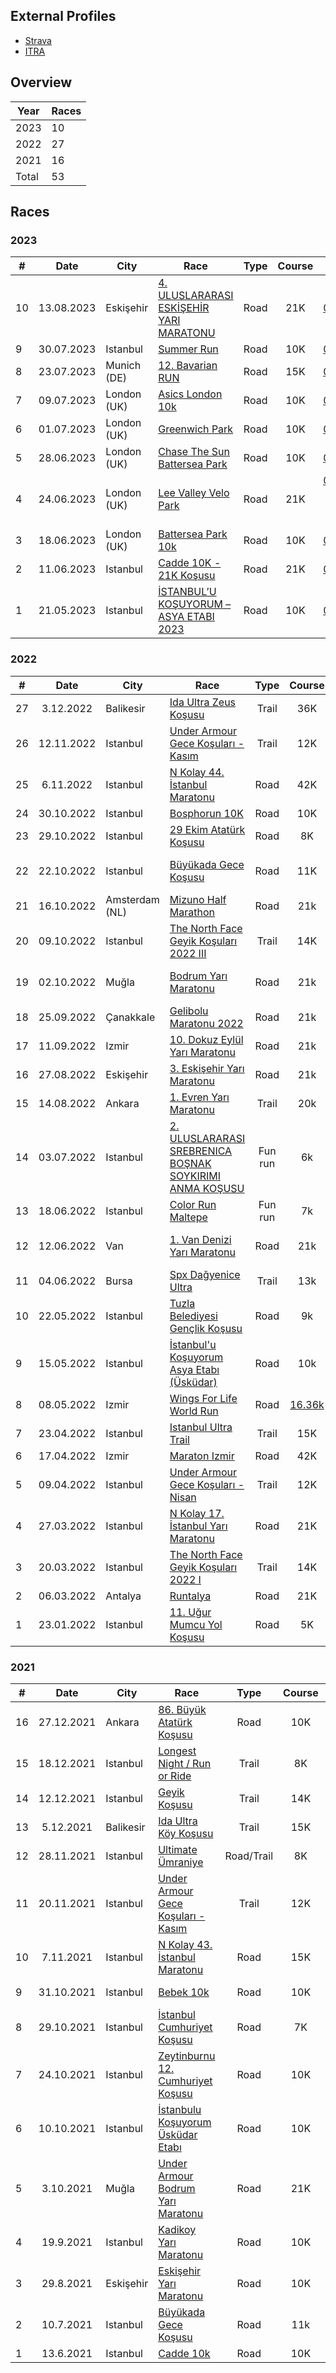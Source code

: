 ## External Profiles

- [Strava](https://www.strava.com/athletes/kumbasar)
- [ITRA](https://itra.run/RunnerSpace/RaceResults/Kumbasar.Volkan/4664318)

## Overview

| Year         |  Races     |
|--------------|-----------|
| 2023 |  10|
| 2022 |  27 |
| 2021 |  16 |
| Total |  53|

## Races

### 2023

|# | Date         | City |  Race     | Type | Course |Time |
|--|:------------:|----|-----------|:----------:|:-------:|:---------:
|10| 13.08.2023 | Eskişehir | [4. ULUSLARARASI ESKİŞEHİR YARI MARATONU](https://www.eskisehiryarimaratonu.com/) | Road | 21K | [01:52:37](https://my.raceresult.com/256523/results)
|9| 30.07.2023 | Istanbul | [Summer Run](http://summerrun.com.tr/) | Road | 10K | [00:48:45](https://my.raceresult.com/254370/results)
|8| 23.07.2023 | Munich (DE) | [12. Bavarian RUN](https://www.bavarian-run.de/) | Road | 15K | [01:15:26](https://www.sas-online.net/resultportal/index.php?eID=688&rID=3650&site=1)
|7| 09.07.2023 | London (UK) | [Asics London 10k](https://asicslondon10k.com/) | Road | 10K | [00:48:25](https://results.sporthive.com/events/7079427854685417984/races/486324/bib/167)
|6| 01.07.2023 | London (UK) | [Greenwich Park](https://www.runthrough.co.uk/) | Road | 10K | [00:50:37](https://results.runthrough.co.uk/myresults.aspx?CId=16487&RId=4918&EId=1&AId=117551)
|5| 28.06.2023 | London (UK) | [Chase The Sun Battersea Park](https://www.runthrough.co.uk/) | Road | 10K | [00:48:19](https://results.runthrough.co.uk/myresults.aspx?CId=16487&RId=4911&EId=1&AId=116543)
|4| 24.06.2023 | London (UK) | [Lee Valley Velo Park](https://www.runthrough.co.uk/) | Road | 21K | [01:59:18](https://results.runthrough.co.uk/myresults.aspx?CId=16487&RId=4909&EId=6&AId=114578) (Age cat 3rd place)
|3| 18.06.2023 | London (UK) | [Battersea Park 10k](https://www.runthrough.co.uk/) | Road | 10K | [00:50:14](https://results.runthrough.co.uk/myresults.aspx?uid=16487-4908-1-111461)
|2| 11.06.2023 | Istanbul | [Cadde 10K - 21K Koşusu](http://cadde21k.kadikoy.bel.tr/) | Road | 21K | [01:57:12](https://etaptiming.com/d?CId=19782&RId=81&e_name=Cadde%2010K%20-%2021K&e_year=2023)
|1| 21.05.2023 | Istanbul | [İSTANBUL’U KOŞUYORUM – ASYA ETABI 2023](https://istanbulukosuyorum.istanbul/)   | Road | 10K | [00:48:14](http://results.splittime.nl/results/ShowEvent.aspx?EventID=658)      |

### 2022

|# | Date         | City |  Race     | Type | Course |Time |
|--|:------------:|----|-----------|:----------:|:-------:|:---------:
|27| 3.12.2022 | Balikesir | [Ida Ultra Zeus Koşusu](https://www.idaultra.com/)   | Trail | 36K | [05:08:18](https://utrail.live/results/g-live/g-live.html?f=../idaultra/2022/ida2022.clax)      |
|26 | 12.11.2022 | Istanbul |  [Under Armour Gece Koşuları - Kasım](https://uzunetap.com/TR/?p=Under-Armour-Gece-Kosulari) | Trail | 12K | [00:59:13](https://www.racetecresults.com/myresults.aspx?uid=19782-74-2-51229)  |
|25 | 6.11.2022 |Istanbul | [N Kolay 44. İstanbul Maratonu](https://maraton.istanbul)   | Road | 42K | [04:10:59](https://event.spor.istanbul/eventresults.aspx) (PB)
|24| 30.10.2022| Istanbul | [Bosphorun 10K](https://bosphorun.istanbul)   | Road |10K | [00:46:07](https://www.racetecresults.com/Search.aspx?CId=19782&RId=72&S=kumbasar)      |
|23| 29.10.2022| Istanbul | [29 Ekim Atatürk Koşusu](https://ataturkkosusu.com)   | Road |8K | [00:37:39](https://utrail.live/results/g-live/g-live.html?f=../29ekim/2022/29ekimataturk.clax)      |
|22| 22.10.2022| Istanbul | [Büyükada Gece Koşusu](https://buyukadagecekosusu.com/)   | Road |11K | [00:55:31](http://results.splittime.nl/results/ShowEvent.aspx?EventID=586)  (Course PB)    |
|21| 16.10.2022 | Amsterdam (NL) | [Mizuno Half Marathon](https://www.tcsamsterdammarathon.eu/) | Road | 21k | [01:45:04](https://results.sporthive.com/events/6981282006063051264/races/483570/bib/29453) |
|20| 09.10.2022 | Istanbul | [The North Face Geyik Koşuları 2022 III](https://www.geyikkosulari.com) | Trail | 14K | [01:28:51](http://sonuc.plustiming.com/myresults.aspx?uid=16389-255-2-191107) (Course PB) |
|19|02.10.2022| Muğla | [Bodrum Yarı Maratonu](https://bodrumyarimaratonu.com/)   | Road |21k | [01:53:35](http://limitsensin.afyonhosting.com/livesite.aspx?siteid=14)   (Course PB)   |
|18|25.09.2022| Çanakkale | [Gelibolu Maratonu 2022](https://www.gelibolumaratonu.com)   | Road |21k | [01:52:03](http://sonuc.plustiming.com/myresults.aspx?uid=16389-259-2-182006)      |
|17| 11.09.2022 | Izmir | [10. Dokuz Eylül Yarı Maratonu](https://www.maratonizmir.org/)   | Road |21k | [01:54:26](https://my.raceresult.com/218095/results#1_7AAEAD)      |
|16| 27.08.2022 | Eskişehir | [3. Eskişehir Yarı Maratonu](https://www.eskisehiryarimaratonu.com)   | Road |21k | [01:51:52](https://www.racetecresults.com/MyResults.aspx?uid=19782-67-2-46434)      |
|15| 14.08.2022 | Ankara |  [1. Evren Yarı Maratonu](http://evrenyarimaratonu.org/) | Trail | 20k | [02:05:00](http://evrenyarimaratonu.org/assets/files/resultstr_2.pdf) |
|14| 03.07.2022 | Istanbul |  [2. ULUSLARARASI SREBRENICA BOŞNAK SOYKIRIMI ANMA KOŞUSU](https://www.bakirkoy.bel.tr/) | Fun run | 6k | [00:35:39](https://www.strava.com/activities/7406687299/overview) |
|13| 18.06.2022 | Istanbul |  [Color Run Maltepe](https://www.maltepe.bel.tr) | Fun run | 7k | [00:33:29](https://www.strava.com/activities/7326841530/overview) |
|12| 12.06.2022 | Van |  [1. Van Denizi Yarı Maratonu](https://www.vandeniziyarimaratonu.com/) | Road | 21k | [01:59:51](https://www.racetecresults.com/myresults.aspx?uid=19782-64-2-43624) (Age cat 3rd place) |
|11| 04.06.2022 | Bursa |  [Spx Dağyenice Ultra](https://dagyeniceultra.com/) | Trail | 13k | [1:24:31.92](https://utrail.live/results/g-live/g-live.html?f=../dagyeniceultra/2022/dagyenice2022.clax)|
|10| 22.05.2022 | Istanbul |  [Tuzla Belediyesi Gençlik Koşusu](https://etkinlik.tuzla.bel.tr) | Road | 9k | [00:45:24](https://www.strava.com/activities/7182464104/overview)|
|9| 15.05.2022 | Istanbul |  [İstanbul'u Koşuyorum Asya Etabı (Üsküdar)](https://www.istanbulukosuyorum.istanbul) | Road | 10k | [00:50:55](https://event.spor.istanbul/eventresults.aspx)|
|8| 08.05.2022 | Izmir |  [Wings For Life World Run](https://wingsforlifeworldrun.com) | Road | [16.36k](https://www.wingsforlifeworldrun.com/en/profiles/aPw1K1) | N/A|
|7| 23.04.2022 | Istanbul |  [Istanbul Ultra Trail](https://istanbulultratrail.com/TR/?p=iu-15K) | Trail | 15K | [01:28:37](https://www.racetecresults.com/myresults.aspx?CId=19782&RId=62&EId=4&AId=42133) |
|6| 17.04.2022 | Izmir |  [Maraton Izmir](https://www.maratonizmir.org/) | Road | 42K | [04:20:00](https://maratonizmir.depar.hr/2022/) |
|5 | 09.04.2022 | Istanbul |  [Under Armour Gece Koşuları - Nisan](https://uzunetap.com/TR/?p=Under-Armour-Gece-Kosulari) | Trail | 12K | [01:00:05](https://www.racetecresults.com/myresults.aspx?CId=19782&RId=60&EId=2&AId=38900) |
|4 | 27.03.2022 | Istanbul | [N Kolay 17. İstanbul Yarı Maratonu](https://www.istanbulyarimaratonu.com) | Road | 21K | [01:44:45](http://results.splittime.nl/results/ShowEvent.aspx?EventID=477) (PB) |
|3| 20.03.2022 | Istanbul | [The North Face Geyik Koşuları 2022 I](https://www.geyikkosulari.com) | Trail | 14K | [01:37:34](http://sonuc.plustiming.com/MyResults.aspx?uid=16389-253-2-178292) |
|2 | 06.03.2022 | Antalya | [Runtalya](https://runtalya.com)   | Road | 21K | [01:48:38](http://sonuc.plustiming.com/myresults.aspx?CId=16389&RId=251&EId=2&AId=171572) |
|1| 23.01.2022 | Istanbul | [11. Uğur Mumcu Yol Koşusu](https://teamkronos.com/ugur-mumcu-yolkosusu/) | Road | 5K | [00:25:36](https://drive.google.com/file/d/1fjCiKb6XSXYninMrx90xxEfwjV4d3zcj/view) |

### 2021

|# | Date         | City |  Race     | Type | Course |Time |
|--|:------------:|----|-----------|:----------:|:-------:|:---------:
|16| 27.12.2021 | Ankara | [86. Büyük Atatürk Koşusu](http://www.taf.org.tr/2021/12/16/86-buyuk-ataturk-kosusu-27-aralikta/)   | Road | 10K | [00:49:18](http://www.taf.org.tr/wp-content/uploads/2021/12/2021_AtaturkKosu_E.pdf) |
|15| 18.12.2021 | Istanbul | [Longest Night / Run or Ride](https://uzunetap.com/TR/?p=Longest-Night-Run-or-Ride)   | Trail | 8K | [00:45:54](https://www.racetecresults.com/myresults.aspx?uid=19782-57-1-36948)      |
|14| 12.12.2021 | Istanbul | [Geyik Koşusu](https://www.geyikkosulari.com/tr/geyik/14k)   | Trail | 14K | [01:32:35](http://racetecresults.com/myresults.aspx?CId=16389&RId=245&EId=2&AId=163838)      |
|13| 5.12.2021 | Balikesir | [Ida Ultra Köy Koşusu](https://www.idaultra.com/)   | Trail | 15K | [02:01:02](https://utrail.live/results/g-live/g-live.html?f=../idaultra/2021/ida2021.clax)      |
|12| 28.11.2021 |Istanbul | [Ultimate Ümraniye](https://teamkronos.com/ultimate-umraniye/)   | Road/Trail | 8K | [00:39:19](https://utrail.live/results/g-live/g-live.html?f=../ultimate-umraniye-2021/ulum.clax)      |
|11| 20.11.2021 |Istanbul | [Under Armour Gece Koşuları - Kasım](https://uzunetap.com/TR/?p=Under-Armour-Gece-Kosulari-2021)   | Trail |12K | [00:58:44](https://www.racetecresults.com/myresults.aspx?CId=19782&RId=56&EId=2&AId=36100)  (Course PB)    |
|10 | 7.11.2021 |Istanbul | [N Kolay 43. İstanbul Maratonu](https://maraton.istanbul)   | Road |15K | [01:14:59](https://event.spor.istanbul/eventresults.aspx) (PB)      |
|9 | 31.10.2021| Istanbul |[Bebek 10k](https://www.bebek10k.com)   | Road | 10K | [00:45:37](http://results.splittime.nl/results/ShowEvent.aspx?EventID=426) (PB)   |
|8 | 29.10.2021 | Istanbul |[İstanbul Cumhuriyet Koşusu](https://istanbulcumhuriyetkosusu.com.tr)   | Road |7K | [00:35:21](https://www.racetecresults.com/Search.aspx?CId=19782&RId=53&S=kumbasar)    |
|7 | 24.10.2021| Istanbul |[Zeytinburnu 12. Cumhuriyet Koşusu](http://zeytinburnucumhuriyetkosusu.com)   |Road | 10K | [00:47:57](http://racetiming.com.tr/wp-content/uploads/2021/10/zeytingenel.pdf)      |
|6 | 10.10.2021| Istanbul |[İstanbulu Koşuyorum Üsküdar Etabı](https://www.istanbulukosuyorum.istanbul)   | Road |10K | [00:46:03](https://event.spor.istanbul/eventresults.aspx)      |
|5 | 3.10.2021 | Muğla | [Under Armour Bodrum Yarı Maratonu](https://www.bodrumyarimaratonu.com)   | Road |21K | [02:02:47](http://results.splittime.nl/results/ShowEvent.aspx?EventID=410)    |
|4 | 19.9.2021| Istanbul |[Kadikoy Yarı Maratonu](https://www.kadikoyyarimaratonu.com)   | Road |10K |  [00:52:33](https://www.racetecresults.com/myresults.aspx?CId=19782&RId=49&EId=1&AId=30538)      |
|3 | 29.8.2021| Eskişehir | [Eskişehir Yarı Maratonu](https://www.eskisehiryarimaratonu.com)   | Road |10K | [00:53:43](https://www.racetecresults.com/myresults.aspx?CId=19782&RId=47&EId=1&AId=26310)      |
|2 | 10.7.2021| Istanbul | [Büyükada Gece Koşusu](https://buyukadagecekosusu.com/)   | Road |11k | [00:57:07](https://merbespor.com/results/G-Live/g-live.html?f=../buyukada2021/Buyukada_Gece_Kosusu.clax)      |
|1| 13.6.2021| Istanbul |  [Cadde 10k](https://www.cadde10k.com)   | Road | 10K | [00:48:12](https://results.sporthive.com/events/6809733337178650880/races/478364/bib/1705)      |
